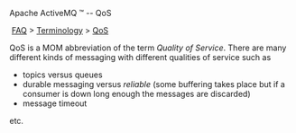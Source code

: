 Apache ActiveMQ ™ -- QoS 

 [FAQ](/FAQ/index.md) > [Terminology](../../FAQ/terminology.md) > [QoS](../../FAQ/Terminology/qos.md)


QoS is a MOM abbreviation of the term _Quality of Service_. There are many different kinds of messaging with different qualities of service such as

*   topics versus queues
*   durable messaging versus _reliable_ (some buffering takes place but if a consumer is down long enough the messages are discarded)
*   message timeout

etc.

